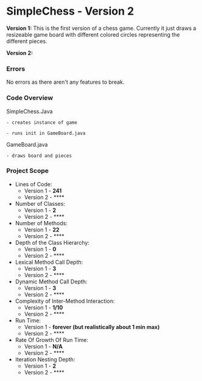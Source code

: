 # SimpleChess - Version 2

**Version 1:** This is the first version of a chess game. Currently it just draws a resizeable game board with different colored circles representing the different pieces.

**Version 2:** 

### Errors

No errors as there aren't any features to break.

### Code Overview

SimpleChess.Java

    - creates instance of game
    
    - runs init in GameBoard.java

GameBoard.java

	- draws board and pieces

### Project Scope

- Lines of Code:
    - Version 1 - **241**
    - Version 2 - ****
- Number of Classes:
    - Version 1 - **2**
    - Version 2 - ****
- Number of Methods:
    - Version 1 - **22**
    - Version 2 - ****
- Depth of the Class Hierarchy:
    - Version 1 - **0**
    - Version 2 - ****
- Lexical Method Call Depth:
    - Version 1 - **3**
    - Version 2 - ****
- Dynamic Method Call Depth:
    - Version 1 - **3**
    - Version 2 - ****
- Complexity of Inter-Method Interaction:
    - Version 1 - **1/10**
    - Version 2 - ****
- Run Time:
    - Version 1 - **forever (but realistically about 1 min max)**
    - Version 2 - ****
- Rate Of Growth Of Run Time:
    - Version 1 - **N/A**
    - Version 2 - ****
- Iteration Nesting Depth:
    - Version 1 - **2**
    - Version 2 - ****